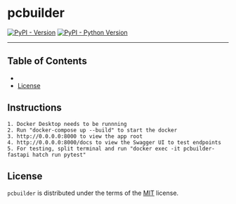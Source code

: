 # pcbuilder

[![PyPI - Version](https://img.shields.io/pypi/v/pcbuilder.svg)](https://pypi.org/project/pcbuilder)
[![PyPI - Python Version](https://img.shields.io/pypi/pyversions/pcbuilder.svg)](https://pypi.org/project/pcbuilder)

-----

## Table of Contents

- [](#Instructions)
- [License](#license)


## Instructions

```
1. Docker Desktop needs to be runnning
2. Run "docker-compose up --build" to start the docker
3. http://0.0.0.0:8000 to view the app root 
4. http://0.0.0.0:8000/docs to view the Swagger UI to test endpoints
5. For testing, split terminal and run "docker exec -it pcbuilder-fastapi hatch run pytest"
```

## License

`pcbuilder` is distributed under the terms of the [MIT](https://spdx.org/licenses/MIT.html) license.

